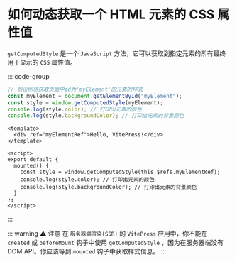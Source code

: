 # 如何动态获取一个 HTML 元素的 CSS 属性值

<article-info/>

`getComputedStyle` 是一个 `JavaScript` 方法，它可以获取到指定元素的所有最终用于显示的 `CSS` 属性值。

::: code-group

```js [javascript]
// 假设你想获取页面中id为'myElement'的元素的样式
const myElement = document.getElementById("myElement");
const style = window.getComputedStyle(myElement);
console.log(style.color); // 打印出元素的颜色
console.log(style.backgroundColor); // 打印出元素的背景颜色
```

```vue [使用 Vue 的响应式引用]
<template>
  <div ref="myElementRef">Hello, VitePress!</div>
</template>

<script>
export default {
  mounted() {
    const style = window.getComputedStyle(this.$refs.myElementRef);
    console.log(style.color); // 打印出元素的颜色
    console.log(style.backgroundColor); // 打印出元素的背景颜色
  }
};
</script>
```

:::

::: warning ⚠️ 注意
在 `服务器端渲染(SSR)` 的 `VitePress` 应用中，你不能在 `created` 或 `beforeMount` 钩子中使用 `getComputedStyle` ，因为在服务器端没有 DOM API。你应该等到 `mounted` 钩子中获取样式信息。
:::
